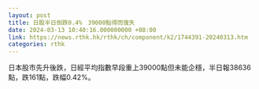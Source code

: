 ```yaml
---
layout: post
title: 日股半日倒跌0.4%　39000點得而復失
date: 2024-03-13 10:40:16.000000000 +08:00
link: https://news.rthk.hk/rthk/ch/component/k2/1744391-20240313.htm
categories: rthk
---
```


日本股市先升後跌，日經平均指數早段重上39000點但未能企穩，半日報38636點，跌161點，跌幅0.42%。
